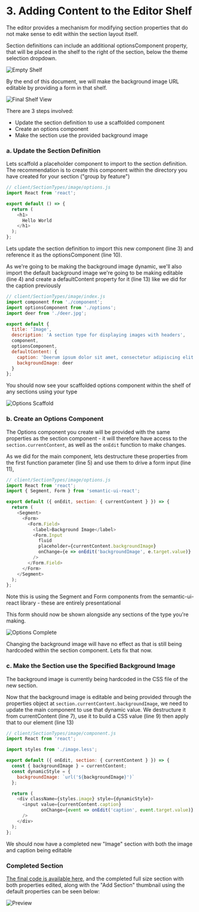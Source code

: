 # 3. Adding Content to the Editor Shelf
The editor provides a mechanism for modifying section properties that do not make sense to edit within the section layout itself.

Section definitions can include an additional optionsComponent property, that will be placed in the shelf to the right of the section, below the theme selection dropdown.

![Empty Shelf](./images/yourOptionsHere.png?raw=true "Empty Shelf")

By the end of this document, we will make the background image URL editable by providing a form in that shelf.

![Final Shelf View](./images/finalShelfView.png?raw=true "Final Shelf View")

There are 3 steps involved:

  - Update the section definition to use a scaffolded component
  - Create an options component
  - Make the section use the provided background image

### a. Update the Section Definition
Lets scaffold a placeholder component to import to the section definition.  The recommendation is to create this component within the directory you have created for your section ("group by feature")

```js
// client/SectionTypes/image/options.js
import React from 'react';

export default () => {
  return (
    <h1>
      Hello World
    </h1>
  );
};
```

Lets update the section definition to import this new component (line 3) and reference it as the optionsComponent (line 10).

As we're going to be making the background image dynamic, we'll also import the default background image we're going to be making editable (line 4) and create a defaultContent property for it (line 13) like we did for the caption previously

```js
// client/SectionTypes/image/index.js
import component from './component';
import optionsComponent from './options';
import deer from './deer.jpg';

export default {
  title: 'Image',
  description: 'A section type for displaying images with headers',
  component,
  optionsComponent,
  defaultContent: {
    caption: 'Deerum ipsum dolor sit amet, consectetur adipiscing elit',
    backgroundImage: deer
  }
};
```

You should now see your scaffolded options component within the shelf of any sections using your type

![Options Scaffold](./images/optionsScaffold.png?raw=true "Options Scaffold")

### b. Create an Options Component
The Options component you create will be provided with the same properties as the section component - it will therefore have access to the `section.currentContent`, as well as the `onEdit` function to make changes.

As we did for the main component, lets destructure these properties from the first function parameter (line 5) and use them to drive a form input (line 11),

```js
// client/SectionTypes/image/options.js
import React from 'react';
import { Segment, Form } from 'semantic-ui-react';

export default ({ onEdit, section: { currentContent } }) => {
  return (
    <Segment>
      <Form>
        <Form.Field>
          <label>Background Image</label>
          <Form.Input
            fluid
            placeholder={currentContent.backgroundImage}
            onChange={e => onEdit('backgroundImage', e.target.value)}
          />
        </Form.Field>
      </Form>
    </Segment>
  );
};
```

Note this is using the Segment and Form components from the semantic-ui-react library - these are entirely presentational

This form should now be shown alongside any sections of the type you're making.

![Options Complete](./images/optionsComplete.png?raw=true "Options Complete")

Changing the background image will have no effect as that is still being hardcoded within the section component.  Lets fix that now.

### c. Make the Section use the Specified Background Image
The background image is currently being hardcoded in the CSS file of the new section.

Now that the background image is editable and being provided through the properties object at  `section.currentContent.backgroundImage`, we need to update the main component to use that dynamic value.  We destructure it from currentContent (line 7), use it to build a CSS value (line 9) then apply that to our element (line 13)

```js
// client/SectionTypes/image/component.js
import React from 'react';

import styles from './image.less';

export default ({ onEdit, section: { currentContent } }) => {
  const { backgroundImage } = currentContent;
  const dynamicStyle = {
    backgroundImage: `url('${backgroundImage}')`
  };

  return (
    <div className={styles.image} style={dynamicStyle}>
      <input value={currentContent.caption}
             onChange={event => onEdit('caption', event.target.value)}
      />
    </div>
  );
};
```

We should now have a completed new "Image" section with both the image and caption being editable

### Completed Section

[The final code is available here](https://github.com/ryanmccombe/Curator2Refactor/tree/fbea2d58884030ec2c8a9536b8581ad2b13f71d1/client/SectionTypes/Image), and the completed full size section with both properties edited, along with the "Add Section" thumbnail using the default properties can be seen below:

![Preview](./images/preview.png?raw=true "Preview")